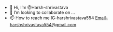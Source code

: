 - 👋 Hi, I’m @Harsh-shrivastava
- 💞️ I’m looking to collaborate on ...
- 📫 How to reach me IG-harshrivastava554
                      Email-harshshrivastava554@gmail.com

<!---
Harsh-shrivastava/Harsh-shrivastava is a ✨ special ✨ repository because its `README.md` (this file) appears on your GitHub profile.
You can click the Preview link to take a look at your changes.
--->
